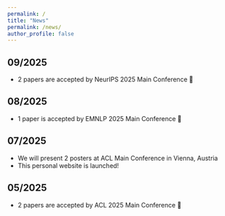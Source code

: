 ```yaml
---
permalink: /
title: "News"
permalink: /news/
author_profile: false
---
```

## 09/2025
- 2 papers are accepted by NeurIPS 2025 Main Conference 🎉

## 08/2025
- 1 paper is accepted by EMNLP 2025 Main Conference 🎉

## 07/2025
- We will present 2 posters at ACL Main Conference in Vienna, Austria
- This personal website is launched!

## 05/2025
- 2 papers are accepted by ACL 2025 Main Conference 🎉

